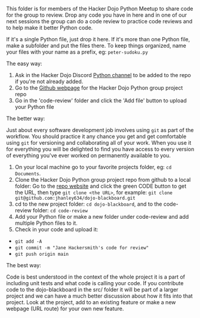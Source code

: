 This folder is for members of the Hacker Dojo Python Meetup to share code for the group to review.
Drop any code you have in here and in one of our next sessions the group can do a code review
to practice code reviews and to help make it better Python code.

If it's a single Python file, just drop it here.
If it's more than one Python file, make a subfolder and put the files there.
To keep things organized, name your files with your name as a prefix, eg: `peter-sudoku.py`

The easy way:

1. Ask in the Hacker Dojo Discord [Python channel](https://discord.com/channels/698267668918173827/1111141001818537985) to be added to the repo if you're not already added.
2. Go to the [Github webpage](https://github.com/jhanley634/dojo-blackboard) for the Hacker Dojo Python group project repo
3. Go in the 'code-review' folder and click the 'Add file' button to upload your Python file

The better way:

Just about every software development job involves using `git` as part of the workflow.
You should practice it any chance you get and get comfortable using `git` for versioning and collaborating all of your work. 
When you use it for everything you will be delighted to find you have access to every version of everything you've ever worked on permanently available to you.

1. On your local machine go to your favorite projects folder, eg: `cd Documents`.
2. Clone the Hacker Dojo Python group project repo from github to a local folder: Go to the [repo website](https://github.com/jhanley634/dojo-blackboard) and click the green CODE button to get the URL, then type `git clone <the URL>`, for example: `git clone git@github.com:jhanley634/dojo-blackboard.git`
3. cd to the new project folder: `cd dojo-blackboard`, and to the code-review folder: `cd code-review`
4. Add your Python file or make a new folder under code-review and add multiple Python files to it.
5. Check in your code and upload it:
- `git add -A`
- `git commit -m "Jane Hackersmith's code for review"`
- `git push origin main`

The best way:

Code is best understood in the context of the whole project it is a part of including unit tests and what code is calling your code. If you contribute code to the dojo-blackboard in the src/ folder it will be part of a larger project and we can have a much better discussion about how it fits into that project. Look at the project, add to an existing feature or make a new webpage (URL route) for your own new feature.

